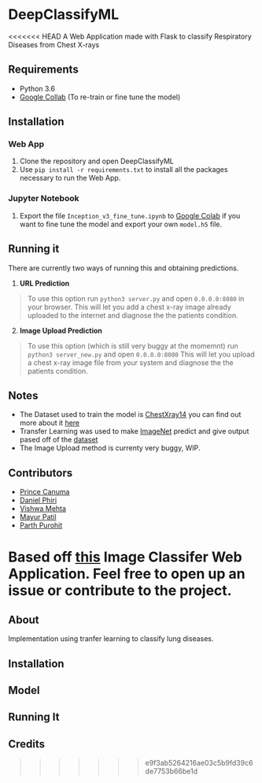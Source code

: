 # DeepClassifyML

<<<<<<< HEAD
A Web Application made with Flask to classify Respiratory Diseases from Chest X-rays

## Requirements
- Python 3.6
- [Google Collab]() (To re-train or fine tune the model)

## Installation

### Web App
1) Clone the repository and open DeepClassifyML
2) Use `pip install -r requirements.txt` to install all the packages necessary to run the Web App.

### Jupyter Notebook
1) Export the file `Inception_v3_fine_tune.ipynb` to [Google Colab]() if you want to fine tune the model and export your own `model.h5` file.


## Running it
There are currently two ways of running this and obtaining predictions.
1) **URL Prediction**
> To use this option run `python3 server.py` and open `0.0.0.0:8080` in your browser. This will let you add a chest x-ray image already uploaded to the internet and diagnose the the patients condition.
2) **Image Upload Prediction**
> To use this option (which is still very buggy at the momemnt) run `python3 server_new.py` and open `0.0.0.0:8080` This will let you upload a chest x-ray image file from your system and diagnose the the patients condition.

## Notes
- The Dataset used to train the model is [ChestXray14]() you can find out more about it [here]()
- Transfer Learning was used to make [ImageNet]() predict and give output pased off of the [dataset]()
- The Image Upload method is currenty very buggy, WIP.


## Contributors
- [Prince Canuma]()
- [Daniel Phiri]()
- [Vishwa Mehta]()
- [Mayur Patil]()
- [Parth Purohit]()

Based off [this]() Image Classifer Web Application. 
Feel free to open up an issue or contribute to the project.
=======
## About

Implementation using tranfer learning to classify lung diseases.

## Installation

## Model

## Running It

## Credits
>>>>>>> e9f3ab5264216ae03c5b9fd39c6de7753b66be1d

